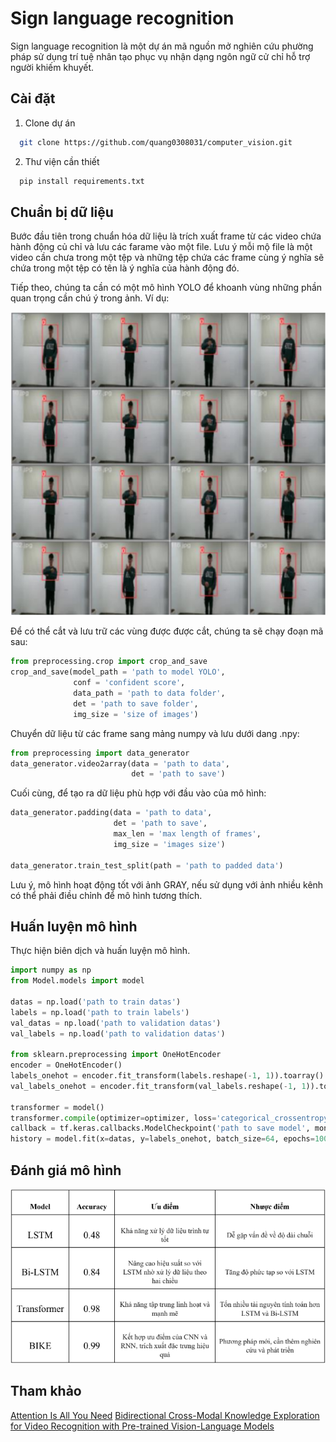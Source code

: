 
# Sign language recognition

Sign language recognition là một dự án mã nguồn mở nghiên cứu phường pháp sử dụng trí tuệ nhân tạo phục vụ nhận dạng ngôn ngữ cử chỉ hỗ trợ người khiếm khuyết.


## Cài đặt

1. Clone dự án

```bash
  git clone https://github.com/quang0308031/computer_vision.git
```
2. Thư viện cần thiết
```bash
  pip install requirements.txt
```

    
## Chuẩn bị dữ liệu
Bước đầu tiên trong chuẩn hóa dữ liệu là trích xuất frame từ các video chứa hành động củ chỉ và lưu các farame vào một file. Lưu ý mỗi mộ file là một video cần chưa trong một tệp và những tệp chứa các frame cùng ý nghĩa sẽ chứa trong một tệp có tên là ý nghĩa của hành động đó.

Tiếp theo, chúng ta cần có một mô hình YOLO để khoanh vùng những phần quan trọng cần chú ý trong ảnh. Ví dụ:

![Khoan vùng từ điểm thấp nhất của tay đến đỉnh đầu](images/Untitled.png)

Để có thể cắt và lưu trữ các vùng được được cắt, chúng ta sẽ chạy đoạn mã sau:
```python
from preprocessing.crop import crop_and_save
crop_and_save(model_path = 'path to model YOLO',
              conf = 'confident score',
              data_path = 'path to data folder',
              det = 'path to save folder',
              img_size = 'size of images')
```
Chuyển dữ liệu từ các frame sang mảng numpy và lưu dưới dang .npy:
```python
from preprocessing import data_generator
data_generator.video2array(data = 'path to data',
                           det = 'path to save')
```
Cuối cùng, để tạo ra dữ liệu phù hợp với đầu vào của mô hình:
```python
data_generator.padding(data = 'path to data', 
                       det = 'path to save', 
                       max_len = 'max length of frames', 
                       img_size = 'images size')

data_generator.train_test_split(path = 'path to padded data')
```
Lưu ý, mô hình hoạt động tốt với ảnh GRAY, nếu sử dụng với ảnh nhiều kênh có thể phải điều chỉnh để mô hình tương thích.
## Huấn luyện mô hình
Thực hiện biên dịch và huấn luyện mô hình.
```python
import numpy as np
from Model.models import model

datas = np.load('path to train datas')
labels = np.load('path to train labels')
val_datas = np.load('path to validation datas')
val_labels = np.load('path to validation datas')

from sklearn.preprocessing import OneHotEncoder
encoder = OneHotEncoder()
labels_onehot = encoder.fit_transform(labels.reshape(-1, 1)).toarray()
val_labels_onehot = encoder.fit_transform(val_labels.reshape(-1, 1)).toarray()

transformer = model()
transformer.compile(optimizer=optimizer, loss='categorical_crossentropy', metrics=['accuracy'])
callback = tf.keras.callbacks.ModelCheckpoint('path to save model', monitor='val_accuracy', verbose=2, save_best_only=True)
history = model.fit(x=datas, y=labels_onehot, batch_size=64, epochs=100, validation_data=[val_datas, val_labels_onehot], callbacks=[callback])
```

## Đánh giá mô hình

![Đánh giá](images/danhgia.png)


## Tham khảo
[Attention Is All You Need](https://arxiv.org/pdf/1706.03762.pdf)
[Bidirectional Cross-Modal Knowledge Exploration for Video Recognition with Pre-trained Vision-Language Models](https://arxiv.org/pdf/2301.00182.pdf)

